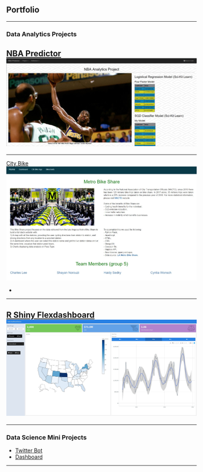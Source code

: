 ## Portfolio

---

### Data Analytics Projects

[NBA Predictor](/nba_project)
<img src="images/nba_pred_1.jpg?raw=true"/>
-
---
[City Bike](/city_bike) 
<img src="images/city_bike_1.jpg?raw=true"/>

-
---
[R Shiny Flexdashboard](/r_shiny_web_app)
<img src="images/r_shiny_flex_dashboard.jpg?raw=true"/>
-
---

### Data Science Mini Projects

- [Twitter Bot](/twitter_bot)
- [Dashboard](/bellybutton_dashboard)

---
